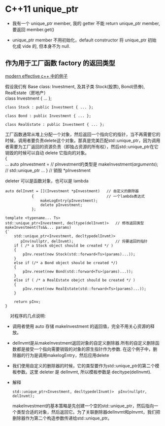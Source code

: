 # C++11 unique_ptr #

* 我有一个 unique_ptr member, 我的 getter 不能 return unique_ptr member, 要返回 member.get()

* unique_ptr member 不用初始化，default constructor 将 unique_ptr 初始化成 vide 的, 但本身不为 null. 

## 作为用于工厂函数 factory 的返回类型 ##

[modern effective c++ 中的例子](http://blog.csdn.net/big_yellow_duck/article/details/52317819)

假设我们有 Base class: Investment, 及其子类 Stock(股票), Bond(债券), RealEstate（房地产）
    
    class Investment { ... };

    class Stock : public Investment { ... };

    class Bond : public Investment { ... };

    class RealEstate : public Investment { ... };

工厂函数通常从堆上分配一个对象，然后返回一个指向它的指针，当不再需要它的时候，调用者要负责delete这个对象。那真是完美匹配std::unique_ptr，因为调用者需要为工厂返回的资源负责（即独占资源的所有权），然后std::unique_ptr在它销毁的时候可以自动 delete 它指向的对象。
    
    {                  
      ...
      auto pInvestment =                       // pInvestment的类型是
            makeInvestment(*arguments*);       // std::unique_ptr<Investment>
      ...
    }    // 销毁 *pInvestment

deleter 可以是函数对象，也可以是 lambda

    auto delInvmt = [](Investment *pInvestment)   // 自定义的删除器
                {                                 // 一个lambda表达式
                    makeLogEntry(pInvestment); 
                    delete pInvestment;
                };

    template <typename... Ts>
    std::unique_ptr<Investment, decltype(delInvmt)>   // 修改返回类型
    makeInvestment(Ts&&... params)
    {`
        std::unique_ptr<Investment, decltypedelInvmt)>
           pInv(nullptr, delInvmt);                   // 将要返回的指针
        if ( /* a Stock object should be created */ )
        {
            pInv.reset(new Stock(std::forward<Ts>(params)...));
        }
        else if (/* a Bond object should be created */) 
        {
            pInv.reset(new Bond(std::forward<Ts>(params)...));
        }
        else if ( /* a RealEstate obejct should be created */ )
        {
            pInv.reset(new RealEstate(std::forward<Ts>(params)...));
        }

        return pInv;
    }
    
对程序的几点说明:

* 调用者使用 auto 存储 makeInvestment 的返回值，完全不用关心资源的释放。
* delInvmt是从makeInvestment返回对象的自定义删除器.所有的自定义删除函数都是接受一个指向需要销毁的对象的原生指针作为参数. 在这个例子中，删除器的行为是调用makelogEntry，然后应用delete
* 我们使用自定义的删除器的时候，它的类型要作为std::unique_ptr的第二个模板参数。这里 deleter 是 delInvmt, 所以模板参数是 decltype(delInvmt).
* 解释 

      std::unique_ptr<Investment, decltypedelInvmt)>  pInv(nullptr, delInvmt);      

  makeInvestment的基本策略是先创建一个空的std::unique_ptr，然后指向一个类型合适的对象，然后返回它。为了关联删除器delInvmt和pInvmt，我们把删除器作为第二个构造参数传递给std::unique_ptr。
